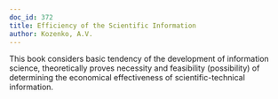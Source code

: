 ```yaml
---
doc_id: 372
title: Efficiency of the Scientific Information
author: Kozenko, A.V.
---
```


This book considers basic tendency of the development of information science,
theoretically proves necessity and feasibility (possibility) of determining
the economical effectiveness of scientific-technical information.